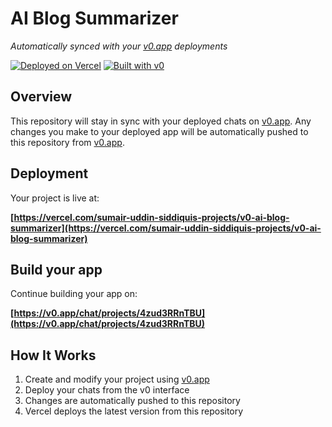 # AI Blog Summarizer

*Automatically synced with your [v0.app](https://v0.app) deployments*

[![Deployed on Vercel](https://img.shields.io/badge/Deployed%20on-Vercel-black?style=for-the-badge&logo=vercel)](https://vercel.com/sumair-uddin-siddiquis-projects/v0-ai-blog-summarizer)
[![Built with v0](https://img.shields.io/badge/Built%20with-v0.app-black?style=for-the-badge)](https://v0.app/chat/projects/4zud3RRnTBU)

## Overview

This repository will stay in sync with your deployed chats on [v0.app](https://v0.app).
Any changes you make to your deployed app will be automatically pushed to this repository from [v0.app](https://v0.app).

## Deployment

Your project is live at:

**[https://vercel.com/sumair-uddin-siddiquis-projects/v0-ai-blog-summarizer](https://vercel.com/sumair-uddin-siddiquis-projects/v0-ai-blog-summarizer)**

## Build your app

Continue building your app on:

**[https://v0.app/chat/projects/4zud3RRnTBU](https://v0.app/chat/projects/4zud3RRnTBU)**

## How It Works

1. Create and modify your project using [v0.app](https://v0.app)
2. Deploy your chats from the v0 interface
3. Changes are automatically pushed to this repository
4. Vercel deploys the latest version from this repository